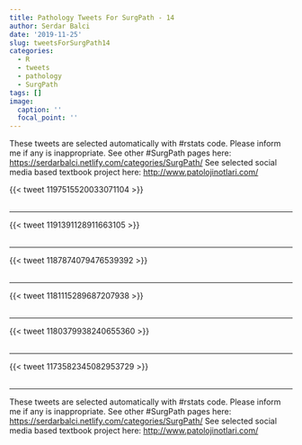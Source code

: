 ```yaml
---
title: Pathology Tweets For SurgPath - 14
author: Serdar Balci
date: '2019-11-25'
slug: tweetsForSurgPath14
categories:
  - R
  - tweets
  - pathology
  - SurgPath
tags: []
image:
  caption: ''
  focal_point: ''
---
```



These tweets are selected automatically with #rstats code. Please inform me if any is inappropriate.
See other #SurgPath pages here: https://serdarbalci.netlify.com/categories/SurgPath/ 
See selected social media based textbook project here: http://www.patolojinotlari.com/

{{< tweet 1197515520033071104 >}}
<br>
<br>
<hr>
{{< tweet 1191391128911663105 >}}
<br>
<br>
<hr>
{{< tweet 1187874079476539392 >}}
<br>
<br>
<hr>
{{< tweet 1181115289687207938 >}}
<br>
<br>
<hr>
{{< tweet 1180379938240655360 >}}
<br>
<br>
<hr>
{{< tweet 1173582345082953729 >}}
<br>
<br>
<hr>


These tweets are selected automatically with #rstats code. Please inform me if any is inappropriate.
See other #SurgPath pages here: https://serdarbalci.netlify.com/categories/SurgPath/ 
See selected social media based textbook project here: http://www.patolojinotlari.com/
